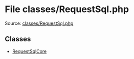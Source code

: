 File classes/RequestSql.php
=========

Source: [classes/RequestSql.php](https://github.com/PrestaShop/PrestaShop/blob/1.5.5.0/classes/RequestSql.php)


Classes
-------

* [RequestSqlCore](class.RequestSqlCore.md)


